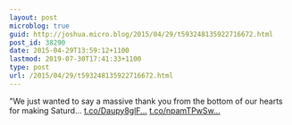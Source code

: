 ```yaml
---
layout: post
microblog: true
guid: http://joshua.micro.blog/2015/04/29/t593248135922716672.html
post_id: 38290
date: 2015-04-29T13:59:12+1100
lastmod: 2019-07-30T17:41:33+1100
type: post
url: /2015/04/29/t593248135922716672.html
---
```

"We just wanted to say a massive thank you from the bottom of our hearts for making Saturd… [t.co/Daupy8glF...](http://t.co/Daupy8glFN) [t.co/npamTPwSw...](http://t.co/npamTPwSw4)
